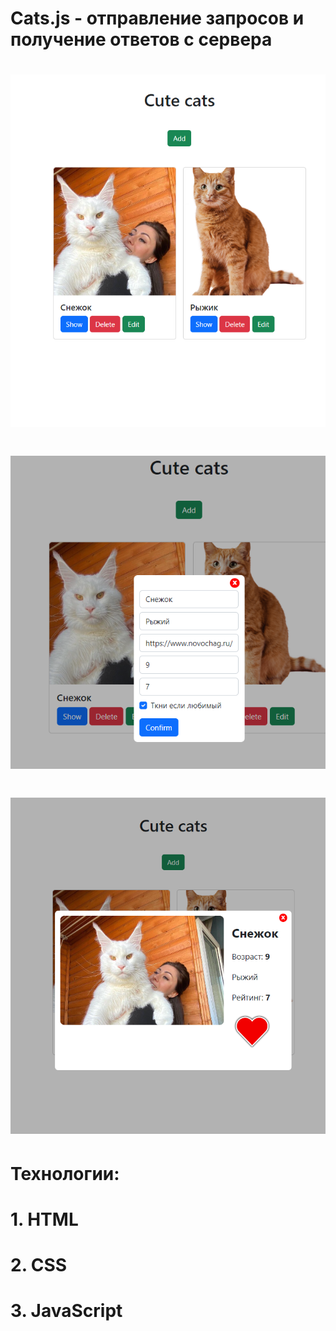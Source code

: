 # Cats.js - отправление запросов и получение ответов с сервера

# ![Alt text](./img/Screenshot_3.png?raw=true "Главная страница")

# ![Alt text](./img/Screenshot_1.png?raw=true "Попап редактирования информации")

# ![Alt text](./img/Screenshot_2.png?raw=true "Попап информации кота")

# Технологии:

# 1. HTML

# 2. CSS

# 3. JavaScript
